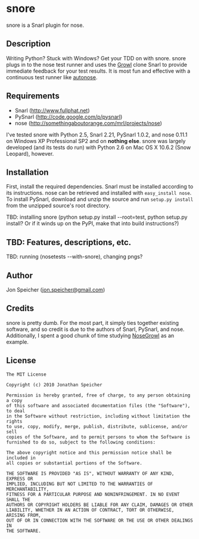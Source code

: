 snore
=====

snore is a Snarl plugin for nose.

Description
-----------

Writing Python?  Stuck with Windows?  Get your TDD on with snore.  snore plugs in to the nose test runner and uses the [Growl](http://growl.info) clone Snarl to provide immediate feedback for your test results.  It is most fun and effective with a continuous test runner like [autonose](http://github.com/gfxmonk/autonose).

Requirements
------------

* Snarl (http://www.fullphat.net)
* PySnarl (http://code.google.com/p/pysnarl)
* nose (http://somethingaboutorange.com/mrl/projects/nose)

I've tested snore with Python 2.5, Snarl 2.21, PySnarl 1.0.2, and nose 0.11.1 on Windows XP Professional SP2 and on **nothing else**.  snore was largely developed (and its tests do run) with Python 2.6 on Mac OS X 10.6.2 (Snow Leopard), however.

Installation
------------

First, install the required dependencies.  Snarl must be installed according to its instructions.  nose can be retrieved and installed with `easy_install nose`.  To install PySnarl, download and unzip the source and run `setup.py install` from the unzipped source's root directory.

TBD: installing snore (python setup.py install --root=test, python setup.py install?  Or if it winds up on the PyPI, make that into build instructions?)

TBD: Features, descriptions, etc.
---------------------------------

TBD: running (nosetests --with-snore), changing pngs?

Author
------

Jon Speicher (jon.speicher@gmail.com)

Credits
-------

snore is pretty dumb.  For the most part, it simply ties together existing software, and so credit is due to the authors of Snarl, PySnarl, and nose.  Additionally, I spent a good chunk of time studying [NoseGrowl](http://www.assembla.com/wiki/show/nosegrowl) as an example.

License
-------

    The MIT License

    Copyright (c) 2010 Jonathan Speicher

    Permission is hereby granted, free of charge, to any person obtaining a copy
    of this software and associated documentation files (the "Software"), to deal
    in the Software without restriction, including without limitation the rights
    to use, copy, modify, merge, publish, distribute, sublicense, and/or sell
    copies of the Software, and to permit persons to whom the Software is
    furnished to do so, subject to the following conditions:

    The above copyright notice and this permission notice shall be included in
    all copies or substantial portions of the Software.

    THE SOFTWARE IS PROVIDED "AS IS", WITHOUT WARRANTY OF ANY KIND, EXPRESS OR
    IMPLIED, INCLUDING BUT NOT LIMITED TO THE WARRANTIES OF MERCHANTABILITY,
    FITNESS FOR A PARTICULAR PURPOSE AND NONINFRINGEMENT. IN NO EVENT SHALL THE
    AUTHORS OR COPYRIGHT HOLDERS BE LIABLE FOR ANY CLAIM, DAMAGES OR OTHER
    LIABILITY, WHETHER IN AN ACTION OF CONTRACT, TORT OR OTHERWISE, ARISING FROM,
    OUT OF OR IN CONNECTION WITH THE SOFTWARE OR THE USE OR OTHER DEALINGS IN
    THE SOFTWARE.